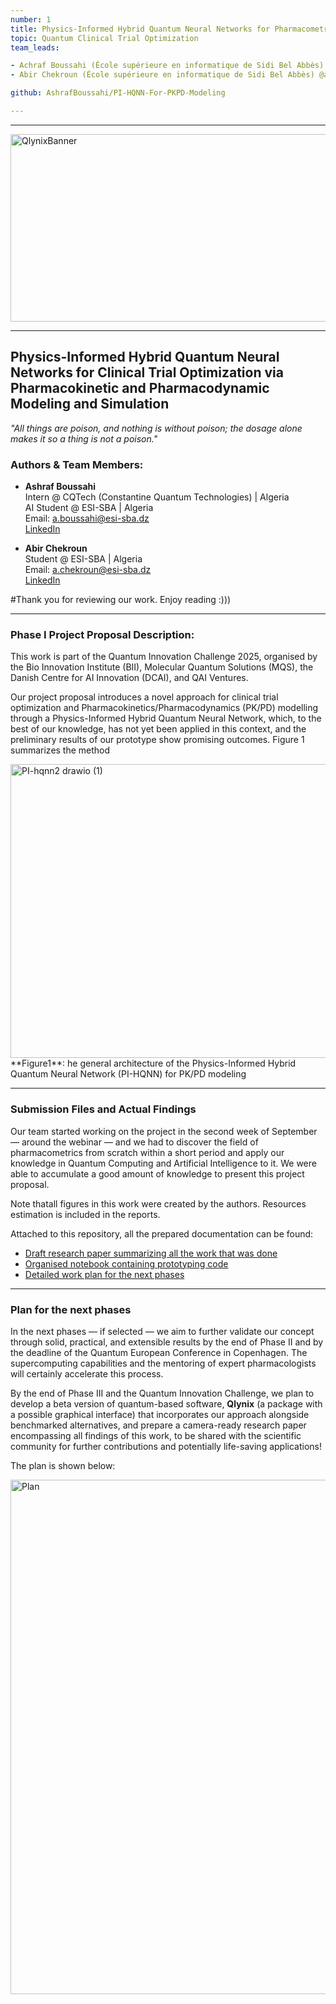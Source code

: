 ```yaml
---
number: 1 
title: Physics-Informed Hybrid Quantum Neural Networks for Pharmacometrics Modeling
topic: Quantum Clinical Trial Optimization
team_leads:

- Achraf Boussahi (École supérieure en informatique de Sidi Bel Abbès) @AshrafBoussahi
- Abir Chekroun (École supérieure en informatique de Sidi Bel Abbès) @abir-tech

github: AshrafBoussahi/PI-HQNN-For-PKPD-Modeling

---
```


---

<img width="1600" height="300" alt="QlynixBanner" src="https://github.com/user-attachments/assets/b1d5d8ed-3509-4aab-a8ee-8a08208ffa4a" />

---

## Physics-Informed Hybrid Quantum Neural Networks for Clinical Trial Optimization via Pharmacokinetic and Pharmacodynamic Modeling and Simulation

*"All things are poison, and nothing is without poison; the dosage alone makes it so a thing is not a poison."*



### Authors & Team Members:

- **Ashraf Boussahi**  
  Intern @ CQTech (Constantine Quantum Technologies) | Algeria  
  AI Student @ ESI-SBA | Algeria  
  Email: [a.boussahi@esi-sba.dz](mailto:a.boussahi@esi-sba.dz)  
  [LinkedIn](https://www.linkedin.com/in/ashraf-boussahi-53a4731ab/)

- **Abir Chekroun**  
  Student @ ESI-SBA | Algeria  
  Email: [a.chekroun@esi-sba.dz](mailto:a.chekroun@esi-sba.dz)  
  [LinkedIn](https://www.linkedin.com/in/abir-chekroun-a066b52a8/)
  
#Thank you for reviewing our work. Enjoy reading :)))

---

### Phase I Project Proposal Description:

This work is part of the Quantum Innovation Challenge 2025, organised by the Bio Innovation Institute (BII), Molecular Quantum Solutions (MQS), the Danish Centre for AI Innovation (DCAI), and QAI Ventures.

Our project proposal introduces a novel approach for clinical trial optimization and Pharmacokinetics/Pharmacodynamics (PK/PD) modelling through a Physics-Informed Hybrid Quantum Neural Network, which, to the best of our knowledge, has not yet been applied in this context, and the preliminary results of our prototype show promising outcomes. Figure 1 summarizes the method

<img width="791" height="470" alt="PI-hqnn2 drawio (1)" src="https://github.com/user-attachments/assets/d5dcd0c7-bdd1-43e8-b5c2-cab86ee8060a" />
**Figure1**: he general architecture of the Physics-Informed Hybrid Quantum Neural Network (PI-HQNN) for PK/PD modeling

---

### Submission Files and Actual Findings

Our team started working on the project in the second week of September — around the webinar — and we had to discover the field of pharmacometrics from scratch within a short period and apply our knowledge in Quantum Computing and Artificial Intelligence to it. We were able to accumulate a good amount of knowledge to present this project proposal.

Note thatall figures in this work were created by the authors. Resources estimation is included in the reports.

Attached to this repository, all the prepared documentation can be found:

- [Draft research paper summarizing all the work that was done](/projects/Qlynix/PI_HQNN_For_PKPD_Modeling.pdf)
- [Organised notebook containing prototyping code](/Qlynix_Submission_Notebook.ipynb)  
- [Detailed work plan for the next phases](/Qlynix_Project_Plan.pdf)

---

### Plan for the next phases

In the next phases — if selected — we aim to further validate our concept through solid, practical, and extensible results by the end of Phase II and by the deadline of the Quantum European Conference in Copenhagen. The supercomputing capabilities and the mentoring of expert pharmacologists will certainly accelerate this process.

By the end of Phase III and the Quantum Innovation Challenge, we plan to develop a beta version of quantum-based software, **Qlynix** (a package with a possible graphical interface) that incorporates our approach alongside benchmarked alternatives, and prepare a camera-ready research paper encompassing all findings of this work, to be shared with the scientific community for further contributions and potentially life-saving applications!

The plan is shown below:

<img width="1111" height="823" alt="Plan" src="https://github.com/user-attachments/assets/5cb2cbb4-4adf-4873-907d-f5514a86f9e1" />













